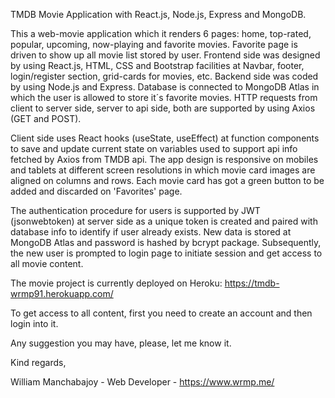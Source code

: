 TMDB Movie Application with React.js, Node.js, Express and MongoDB.

This a web-movie application which it renders 6 pages: home, top-rated, popular, upcoming, now-playing and favorite movies. Favorite page is driven to show up all movie list stored by user.
Frontend side was designed by using React.js, HTML, CSS and Bootstrap facilities at Navbar, footer, login/register section, grid-cards for movies, etc. Backend side was coded by using Node.js and Express. 
Database is connected to MongoDB Atlas in which the user is allowed to store it´s favorite movies. HTTP requests from client to server side, server to api side, both are supported by using Axios (GET and POST). 

Client side uses React hooks (useState, useEffect) at function components to save and update current state on variables used to support api info fetched by Axios from TMDB api. The app design is
responsive on mobiles and tablets at different screen resolutions in which movie card images are aligned on columns and rows. Each movie card has got a green button to be added and discarded
on 'Favorites' page.

The authentication procedure for users is supported by JWT (jsonwebtoken) at server side as a unique token is created and paired with database info to identify if user already
exists. New data is stored at MongoDB Atlas and password is hashed by bcrypt package. Subsequently, the new user is prompted to login page to initiate session and get 
access to all movie content. 

The movie project is currently deployed on Heroku: https://tmdb-wrmp91.herokuapp.com/

To get access to all content, first you need to create an account and then login into it.

Any suggestion you may have, please, let me know it.

Kind regards,

William Manchabajoy - 
Web Developer - 
https://www.wrmp.me/
  
